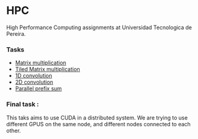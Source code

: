 # HPC
High Performance Computing assignments at Universidad Tecnologica de Pereira.


### Tasks

- [Matrix multiplication](https://github.com/pin3da/HPC/tree/master/matrix_mult)
- [Tiled Matrix multiplication](https://github.com/pin3da/HPC/tree/master/matrix_mult_tiled)
- [1D convolution](https://github.com/pin3da/HPC/tree/master/convolution1D)
- [2D convolution](https://github.com/pin3da/HPC/tree/master/convolution2D)
- [Parallel prefix sum](https://github.com/pin3da/HPC/tree/master/prefix_sum)


### Final task :

This taks aims to use CUDA in a distributed system. We are trying to use different GPUS on the same node, and different nodes connected to each other.
